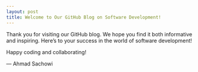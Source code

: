 ```yaml
---
layout: post
title: Welcome to Our GitHub Blog on Software Development!
---
```


Thank you for visiting our GitHub blog. We hope you find it both informative and inspiring. Here’s to your success in the world of software development!

Happy coding and collaborating!

— Ahmad Sachowi
